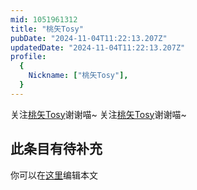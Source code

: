 ```yaml
---
mid: 1051961312
title: "桃矢Tosy"
pubDate: "2024-11-04T11:22:13.207Z"
updatedDate: "2024-11-04T11:22:13.207Z"
profile:
  {
    Nickname: ["桃矢Tosy"],
  }
---
```


关注[桃矢Tosy](https://space.bilibili.com/1051961312)谢谢喵~ 关注[桃矢Tosy](https://space.bilibili.com/1051961312)谢谢喵~

## 此条目有待补充
你可以在[这里](https://github.com/Yuhanawa/VTuber.ICU-Content/edit/master/v/桃矢Tosy/index.md)编辑本文
